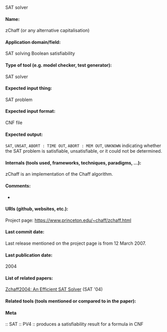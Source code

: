 SAT solver

#### Name:
zChaff (or any alternative capitalisation)

#### Application domain/field:
SAT solving
Boolean satisfiability

#### Type of tool (e.g. model checker, test generator):
SAT solver

#### Expected input thing:
SAT problem

#### Expected input format:
CNF file

#### Expected output:
`SAT`, `UNSAT`, `ABORT : TIME OUT`, `ABORT : MEM OUT`, `UNKNOWN` indicating whether the SAT problem is satisfiable, unsatisfiable, or it could not be determined.

#### Internals (tools used, frameworks, techniques, paradigms, ...):
zChaff is an implementation of the Chaff algorithm.

#### Comments:
-

#### URIs (github, websites, etc.):
Project page: https://www.princeton.edu/~chaff/zchaff.html

#### Last commit date:
Last release mentioned on the project page is from 12 March 2007.

#### Last publication date:
2004

#### List of related papers:
[Zchaff2004: An Efficient SAT Solver](https://doi.org/10.1007/11527695_27) (SAT '04)

#### Related tools (tools mentioned or compared to in the paper):

#### Meta
:: SAT
:: PV4 :: produces a satisfiability result for a formula in CNF
